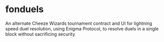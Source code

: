 # fonduels
An alternate Cheeze Wizards tournament contract and UI for lightning speed duel resolution, using Enigma Protocol, to resolve duels in a single block without sacrificing security
